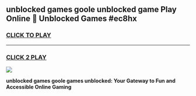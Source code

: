
## unblocked games goole unblocked game Play Online 👋 Unblocked Games #ec8hx
<h3>
<a href="https://premium.freeplayer.one?title=unblocked_games_goole&ref=21F">CLICK TO PLAY</a></h3>
<hr>

<h3>
<a href="https://premium.freeplayer.one?title=unblocked_games_goole&ref=21F">CLICK 2 PLAY</a>
  
</h3>

<a href="https://premium.freeplayer.one?title=unblocked_games_goole&ref=21F/"><img src="https://clearcache.store/games.png"></a>


**unblocked games goole games unblocked: Your Gateway to Fun and Accessible Online Gaming**
